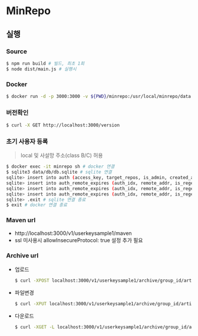 # MinRepo

## 실행

### Source

```bash
$ npm run build # 빌드, 최초 1회
$ node dist/main.js # 실행시
```

### Docker

```bash
$ docker run -d -p 3000:3000 -v ${PWD}/minrepo:/usr/local/minrepo/data --name minrepo --restart unless-stopped mparang/minrepo:0.1.2
```

### 버전확인
```bash
$ curl -X GET http://localhost:3000/version
```

### 초기 사용자 등록
> local 및 사설망 주소(class B/C) 허용

```sh
$ docker exec -it minrepo sh # docker 연결
$ sqlite3 data/db/db.sqlite # sqlite 연결
sqlite> insert into auth (access_key, target_repos, is_admin, created_at) values ('userkeysample1',1,0,1638347959);
sqlite> insert into auth_remote_expires (auth_idx, remote_addr, is_regexp) values (1,'^(::ffff:)?127\.0\.0\.1$',1);
sqlite> insert into auth_remote_expires (auth_idx, remote_addr, is_regexp) values (1,'^(::ffff:)?172\.(1[6-9]|2[0-9]|3[0-1])\.\d{1,3}\.\d{1,3}$',1);
sqlite> insert into auth_remote_expires (auth_idx, remote_addr, is_regexp) values (1,'^(::ffff:)?192\.168\.\d{1,3}\.\d{1,3}$',1);
sqlite> .exit # sqlite 연결 종료
$ exit # docker 연결 종료
```

### Maven url
- http://localhost:3000/v1/userkeysample1/maven
- ssl 미사용시 allowInsecureProtocol: true 설정 추가 필요

### Archive url

- 업로드

    ```bash
    $ curl -XPOST localhost:3000/v1/userkeysample1/archive/group_id/artifact_id/version -H "Content-Type: application/octet-stream" --data-binary @file
    ```

- 파일변경

    ```bash
    $ curl -XPUT localhost:3000/v1/userkeysample1/archive/group_id/artifact_id/version -H "Content-Type: application/octet-stream" --data-binary @file
    ```

- 다운로드

    ```bash
    $ curl -XGET -L localhost:3000/v1/userkeysample1/archive/group_id/artifact_id/version -o filename
    ```